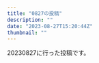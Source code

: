 ```yaml
---
title: "0827の投稿"
description: ""
date: "2023-08-27T15:20:44Z"
thumbnail: ""
---
```

20230827に行った投稿です。
<!--more-->
